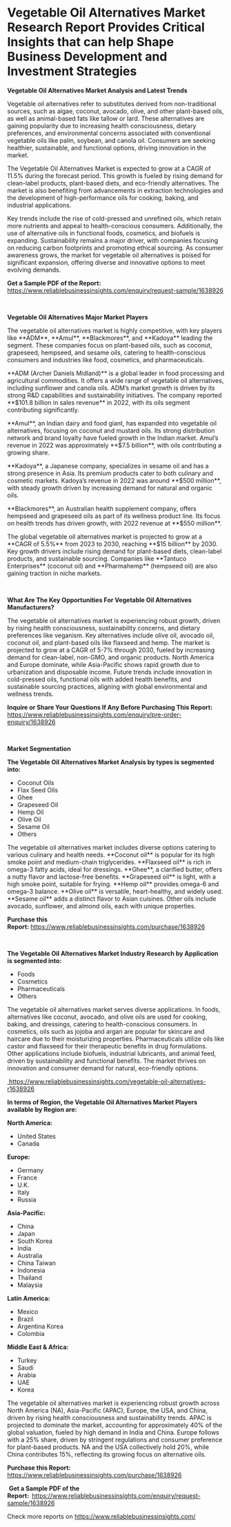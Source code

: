 <p><h1>Vegetable Oil Alternatives Market Research Report Provides Critical Insights that can help Shape Business Development and Investment Strategies</h1></p><p><strong>Vegetable Oil Alternatives Market Analysis and Latest Trends</strong></p>
<p><p>Vegetable oil alternatives refer to substitutes derived from non-traditional sources, such as algae, coconut, avocado, olive, and other plant-based oils, as well as animal-based fats like tallow or lard. These alternatives are gaining popularity due to increasing health consciousness, dietary preferences, and environmental concerns associated with conventional vegetable oils like palm, soybean, and canola oil. Consumers are seeking healthier, sustainable, and functional options, driving innovation in the market.</p><p>The Vegetable Oil Alternatives Market is expected to grow at a CAGR of 11.5% during the forecast period. This growth is fueled by rising demand for clean-label products, plant-based diets, and eco-friendly alternatives. The market is also benefiting from advancements in extraction technologies and the development of high-performance oils for cooking, baking, and industrial applications.</p><p>Key trends include the rise of cold-pressed and unrefined oils, which retain more nutrients and appeal to health-conscious consumers. Additionally, the use of alternative oils in functional foods, cosmetics, and biofuels is expanding. Sustainability remains a major driver, with companies focusing on reducing carbon footprints and promoting ethical sourcing. As consumer awareness grows, the market for vegetable oil alternatives is poised for significant expansion, offering diverse and innovative options to meet evolving demands.</p></p>
<p><strong>Get a Sample PDF of the Report:&nbsp;</strong> <a href="https://www.reliablebusinessinsights.com/enquiry/request-sample/1638926?utm_campaign=2203&utm_medium=2&utm_source=Github&utm_content=ia&utm_term=25012025&utm_id=vegetable-oil-alternatives">https://www.reliablebusinessinsights.com/enquiry/request-sample/1638926</a></p>
<p>&nbsp;</p>
<p><strong>Vegetable Oil Alternatives Major Market Players</strong></p>
<p><p>The vegetable oil alternatives market is highly competitive, with key players like **ADM**, **Amul**, **Blackmores**, and **Kadoya** leading the segment. These companies focus on plant-based oils, such as coconut, grapeseed, hempseed, and sesame oils, catering to health-conscious consumers and industries like food, cosmetics, and pharmaceuticals.</p><p>**ADM (Archer Daniels Midland)** is a global leader in food processing and agricultural commodities. It offers a wide range of vegetable oil alternatives, including sunflower and canola oils. ADM’s market growth is driven by its strong R&D capabilities and sustainability initiatives. The company reported **$101.8 billion in sales revenue** in 2022, with its oils segment contributing significantly.</p><p>**Amul**, an Indian dairy and food giant, has expanded into vegetable oil alternatives, focusing on coconut and mustard oils. Its strong distribution network and brand loyalty have fueled growth in the Indian market. Amul’s revenue in 2022 was approximately **$7.5 billion**, with oils contributing a growing share.</p><p>**Kadoya**, a Japanese company, specializes in sesame oil and has a strong presence in Asia. Its premium products cater to both culinary and cosmetic markets. Kadoya’s revenue in 2022 was around **$500 million**, with steady growth driven by increasing demand for natural and organic oils.</p><p>**Blackmores**, an Australian health supplement company, offers hempseed and grapeseed oils as part of its wellness product line. Its focus on health trends has driven growth, with 2022 revenue at **$550 million**.</p><p>The global vegetable oil alternatives market is projected to grow at a **CAGR of 5.5%** from 2023 to 2030, reaching **$15 billion** by 2030. Key growth drivers include rising demand for plant-based diets, clean-label products, and sustainable sourcing. Companies like **Tantuco Enterprises** (coconut oil) and **Pharmahemp** (hempseed oil) are also gaining traction in niche markets.</p></p>
<p>&nbsp;</p>
<p><strong>What Are The Key Opportunities For Vegetable Oil Alternatives Manufacturers?</strong></p>
<p><p>The vegetable oil alternatives market is experiencing robust growth, driven by rising health consciousness, sustainability concerns, and dietary preferences like veganism. Key alternatives include olive oil, avocado oil, coconut oil, and plant-based oils like flaxseed and hemp. The market is projected to grow at a CAGR of 5-7% through 2030, fueled by increasing demand for clean-label, non-GMO, and organic products. North America and Europe dominate, while Asia-Pacific shows rapid growth due to urbanization and disposable income. Future trends include innovation in cold-pressed oils, functional oils with added health benefits, and sustainable sourcing practices, aligning with global environmental and wellness trends.</p></p>
<p><strong>Inquire or Share Your Questions If Any Before Purchasing This Report:</strong> <a href="https://www.reliablebusinessinsights.com/enquiry/pre-order-enquiry/1638926?utm_campaign=2203&utm_medium=2&utm_source=Github&utm_content=ia&utm_term=25012025&utm_id=vegetable-oil-alternatives">https://www.reliablebusinessinsights.com/enquiry/pre-order-enquiry/1638926</a></p>
<p>&nbsp;</p>
<p><strong>Market Segmentation</strong></p>
<p><strong>The Vegetable Oil Alternatives Market Analysis by types is segmented into:</strong></p>
<p><ul><li>Coconut Oils</li><li>Flax Seed Oils</li><li>Ghee</li><li>Grapeseed Oil</li><li>Hemp Oil</li><li>Olive Oil</li><li>Sesame Oil</li><li>Others</li></ul></p>
<p><p>The vegetable oil alternatives market includes diverse options catering to various culinary and health needs. **Coconut oil** is popular for its high smoke point and medium-chain triglycerides. **Flaxseed oil** is rich in omega-3 fatty acids, ideal for dressings. **Ghee**, a clarified butter, offers a nutty flavor and lactose-free benefits. **Grapeseed oil** is light, with a high smoke point, suitable for frying. **Hemp oil** provides omega-6 and omega-3 balance. **Olive oil** is versatile, heart-healthy, and widely used. **Sesame oil** adds a distinct flavor to Asian cuisines. Other oils include avocado, sunflower, and almond oils, each with unique properties.</p></p>
<p><strong>Purchase this Report:&nbsp;</strong><a href="https://www.reliablebusinessinsights.com/purchase/1638926?utm_campaign=2203&utm_medium=2&utm_source=Github&utm_content=ia&utm_term=25012025&utm_id=vegetable-oil-alternatives">https://www.reliablebusinessinsights.com/purchase/1638926</a></p>
<p>&nbsp;</p>
<p><strong>The Vegetable Oil Alternatives Market Industry Research by Application is segmented into:</strong></p>
<p><ul><li>Foods</li><li>Cosmetics</li><li>Pharmaceuticals</li><li>Others</li></ul></p>
<p><p>The vegetable oil alternatives market serves diverse applications. In foods, alternatives like coconut, avocado, and olive oils are used for cooking, baking, and dressings, catering to health-conscious consumers. In cosmetics, oils such as jojoba and argan are popular for skincare and haircare due to their moisturizing properties. Pharmaceuticals utilize oils like castor and flaxseed for their therapeutic benefits in drug formulations. Other applications include biofuels, industrial lubricants, and animal feed, driven by sustainability and functional benefits. The market thrives on innovation and consumer demand for natural, eco-friendly options.</p></p>
<p><a href="https://www.reliablebusinessinsights.com/vegetable-oil-alternatives-r1638926?utm_campaign=2203&utm_medium=2&utm_source=Github&utm_content=ia&utm_term=25012025&utm_id=vegetable-oil-alternatives">&nbsp;https://www.reliablebusinessinsights.com/vegetable-oil-alternatives-r1638926</a></p>
<p><strong>In terms of Region, the Vegetable Oil Alternatives Market Players available by Region are:</strong></p>
<p>
    <p> <strong> North America: </strong>
        <ul>
            <li>United States</li>
            <li>Canada</li>
        </ul>
        </p> 
    <p> <strong> Europe: </strong>
        <ul>
            <li>Germany</li>
            <li>France</li>
            <li>U.K.</li>
            <li>Italy</li>
            <li>Russia</li>
        </ul>
        </p> 
    <p> <strong> Asia-Pacific: </strong>
        <ul>
            <li>China</li>
            <li>Japan</li>
            <li>South Korea</li>
            <li>India</li>
            <li>Australia</li>
            <li>China Taiwan</li>
            <li>Indonesia</li>
            <li>Thailand</li>
            <li>Malaysia</li>
        </ul>
        </p> 
    <p> <strong> Latin America: </strong>
        <ul>
            <li>Mexico</li>
            <li>Brazil</li>
            <li>Argentina Korea</li>
            <li>Colombia</li>
        </ul>
        </p> 
    <p> <strong> Middle East & Africa: </strong>
        <ul>
            <li>Turkey</li>
            <li>Saudi</li>
            <li>Arabia</li>
            <li>UAE</li>
            <li>Korea</li>
        </ul>
    </p>
    </p>
<p><p>The vegetable oil alternatives market is experiencing robust growth across North America (NA), Asia-Pacific (APAC), Europe, the USA, and China, driven by rising health consciousness and sustainability trends. APAC is projected to dominate the market, accounting for approximately 40% of the global valuation, fueled by high demand in India and China. Europe follows with a 25% share, driven by stringent regulations and consumer preference for plant-based products. NA and the USA collectively hold 20%, while China contributes 15%, reflecting its growing focus on alternative oils.</p></p>
<p><strong>Purchase this Report: </strong><a href="https://www.reliablebusinessinsights.com/purchase/1638926?utm_campaign=2203&utm_medium=2&utm_source=Github&utm_content=ia&utm_term=25012025&utm_id=vegetable-oil-alternatives">https://www.reliablebusinessinsights.com/purchase/1638926</a></p>
<p>&nbsp;<strong>Get a Sample PDF of the Report:&nbsp;&nbsp;</strong><a href="https://www.reliablebusinessinsights.com/enquiry/request-sample/1638926?utm_campaign=2203&utm_medium=2&utm_source=Github&utm_content=ia&utm_term=25012025&utm_id=vegetable-oil-alternatives">https://www.reliablebusinessinsights.com/enquiry/request-sample/1638926</a></p>
<p><strong></strong></p>
<p>Check more reports on <a href="https://www.reliablebusinessinsights.com/?utm_campaign=2203&utm_medium=2&utm_source=Github&utm_content=ia&utm_term=25012025&utm_id=vegetable-oil-alternatives">https://www.reliablebusinessinsights.com/</a></p>
